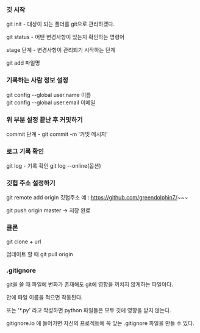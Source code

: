 ### 깃 시작

git init - 대상이 되는 폴더를 git으로 관리하겠다.

git status - 어떤 변경사항이 있는지 확인하는 명령어

stage 단계 - 변경사항이 관리되기 시작하는 단계

git add 파일명

### 기록하는 사람 정보 설정
git config --global user.name 이름  
git config --global user.email 이메일

### 위 부분 설정 끝난 후 커밋하기
commit 단계 - git commit -m '커밋 메시지'

### 로그 기록 확인
git log - 기록 확인
git log --online(옵션)

### 깃헙 주소 설정하기
git remote add origin 깃헙주소 예 : https://github.com/greendolphin7/~~~

git push origin master -> 저장 완료


### 클론

git clone + url

업데이트 할 때 
git pull origin


### .gitignore

git을 쓸 때 파일에 변화가 존재해도 git에 영향을 끼치지 않게하는 파일이다.

안에 파일 이름을 적으면 작동된다.

또는 '*.py' 라고 작성하면 python 파일들은 모두 깃에 영향을 받지 않는다.

gitignore.io 에 들어가면 자신의 프로젝트에 꼭 맞는 .gitignore 파일을 만들 수 있다.
